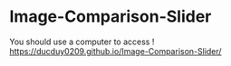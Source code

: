 # Image-Comparison-Slider
You should use a computer to access !
https://ducduy0209.github.io/Image-Comparison-Slider/

